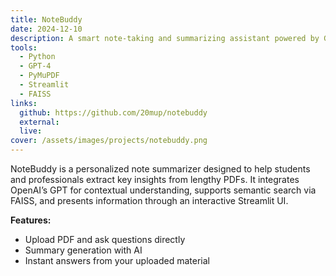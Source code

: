 ```yaml
---
title: NoteBuddy
date: 2024-12-10
description: A smart note-taking and summarizing assistant powered by GPT and PDF parsing.
tools:
  - Python
  - GPT-4
  - PyMuPDF
  - Streamlit
  - FAISS
links:
  github: https://github.com/20mup/notebuddy
  external: 
  live: 
cover: /assets/images/projects/notebuddy.png
---
```


NoteBuddy is a personalized note summarizer designed to help students and professionals extract key insights from lengthy PDFs. It integrates OpenAI’s GPT for contextual understanding, supports semantic search via FAISS, and presents information through an interactive Streamlit UI.

**Features:**
- Upload PDF and ask questions directly
- Summary generation with AI
- Instant answers from your uploaded material
